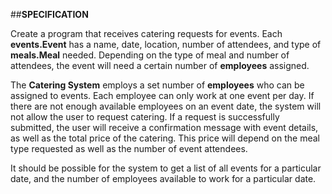 ##**SPECIFICATION**

Create a program that receives catering requests for events. Each **events.Event** has a name, date, location, 
number of attendees, and type of **meals.Meal** needed. Depending on the type of meal and number of attendees, the event will
need a certain number of **employees** assigned.

The **Catering System** employs a set number of **employees** who can be assigned to events. Each employee can only work at
one event per day. If there are not enough available employees on an event date, the system will not allow the user to
request catering. If a request is successfully submitted, the user will receive a confirmation message with event
details, as well as the total price of the catering. This price will depend on the meal type requested as well as the
number of event attendees.

It should be possible for the system to get a list of all events for a particular date, and the number of 
employees available to work for a particular date.


